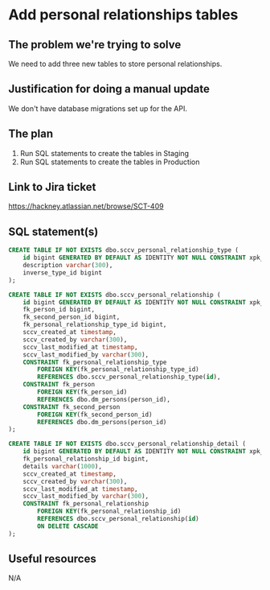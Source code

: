 # Add personal relationships tables

## The problem we're trying to solve

We need to add three new tables to store personal relationships.

## Justification for doing a manual update

We don't have database migrations set up for the API.

## The plan

1. Run SQL statements to create the tables in Staging
2. Run SQL statements to create the tables in Production

## Link to Jira ticket

https://hackney.atlassian.net/browse/SCT-409

## SQL statement(s)

```sql
CREATE TABLE IF NOT EXISTS dbo.sccv_personal_relationship_type (
    id bigint GENERATED BY DEFAULT AS IDENTITY NOT NULL CONSTRAINT xpk_personal_relationship_type PRIMARY KEY,
    description varchar(300),
    inverse_type_id bigint
);

CREATE TABLE IF NOT EXISTS dbo.sccv_personal_relationship (
    id bigint GENERATED BY DEFAULT AS IDENTITY NOT NULL CONSTRAINT xpk_personal_relationship PRIMARY KEY,
    fk_person_id bigint,
    fk_second_person_id bigint,
    fk_personal_relationship_type_id bigint,
    sccv_created_at timestamp,
    sccv_created_by varchar(300),
    sccv_last_modified_at timestamp,
    sccv_last_modified_by varchar(300),
    CONSTRAINT fk_personal_relationship_type
        FOREIGN KEY(fk_personal_relationship_type_id)
        REFERENCES dbo.sccv_personal_relationship_type(id),
    CONSTRAINT fk_person
        FOREIGN KEY(fk_person_id)
        REFERENCES dbo.dm_persons(person_id),
    CONSTRAINT fk_second_person
        FOREIGN KEY(fk_second_person_id)
        REFERENCES dbo.dm_persons(person_id)
);

CREATE TABLE IF NOT EXISTS dbo.sccv_personal_relationship_detail (
    id bigint GENERATED BY DEFAULT AS IDENTITY NOT NULL CONSTRAINT xpk_personal_relationship_detail PRIMARY KEY,
    fk_personal_relationship_id bigint,
    details varchar(1000),
    sccv_created_at timestamp,
    sccv_created_by varchar(300),
    sccv_last_modified_at timestamp,
    sccv_last_modified_by varchar(300),
    CONSTRAINT fk_personal_relationship
        FOREIGN KEY(fk_personal_relationship_id)
        REFERENCES dbo.sccv_personal_relationship(id)
        ON DELETE CASCADE
);
```

## Useful resources

N/A
